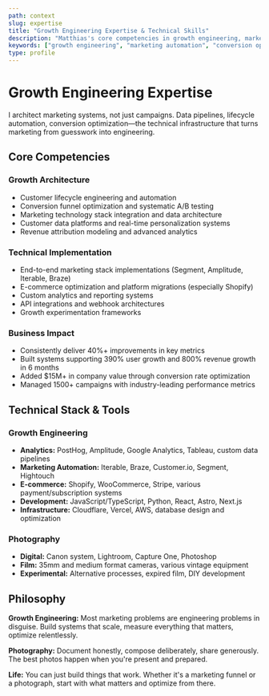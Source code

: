 ```yaml
---
path: context
slug: expertise
title: "Growth Engineering Expertise & Technical Skills"
description: "Matthias's core competencies in growth engineering, marketing technology, and technical implementation"
keywords: ["growth engineering", "marketing automation", "conversion optimization", "technical skills", "martech"]
type: profile
---
```


# Growth Engineering Expertise

I architect marketing systems, not just campaigns. Data pipelines, lifecycle automation, conversion optimization—the technical infrastructure that turns marketing from guesswork into engineering.

## Core Competencies

### Growth Architecture

- Customer lifecycle engineering and automation
- Conversion funnel optimization and systematic A/B testing
- Marketing technology stack integration and data architecture
- Customer data platforms and real-time personalization systems
- Revenue attribution modeling and advanced analytics

### Technical Implementation

- End-to-end marketing stack implementations (Segment, Amplitude, Iterable, Braze)
- E-commerce optimization and platform migrations (especially Shopify)
- Custom analytics and reporting systems
- API integrations and webhook architectures
- Growth experimentation frameworks

### Business Impact

- Consistently deliver 40%+ improvements in key metrics
- Built systems supporting 390% user growth and 800% revenue growth in 6 months
- Added $15M+ in company value through conversion rate optimization
- Managed 1500+ campaigns with industry-leading performance metrics

## Technical Stack & Tools

### Growth Engineering

- **Analytics:** PostHog, Amplitude, Google Analytics, Tableau, custom data pipelines
- **Marketing Automation:** Iterable, Braze, Customer.io, Segment, Hightouch
- **E-commerce:** Shopify, WooCommerce, Stripe, various payment/subscription systems
- **Development:** JavaScript/TypeScript, Python, React, Astro, Next.js
- **Infrastructure:** Cloudflare, Vercel, AWS, database design and optimization

### Photography

- **Digital:** Canon system, Lightroom, Capture One, Photoshop
- **Film:** 35mm and medium format cameras, various vintage equipment
- **Experimental:** Alternative processes, expired film, DIY development

## Philosophy

**Growth Engineering:** Most marketing problems are engineering problems in disguise. Build systems that scale, measure everything that matters, optimize relentlessly.

**Photography:** Document honestly, compose deliberately, share generously. The best photos happen when you're present and prepared.

**Life:** You can just build things that work. Whether it's a marketing funnel or a photograph, start with what matters and optimize from there.

